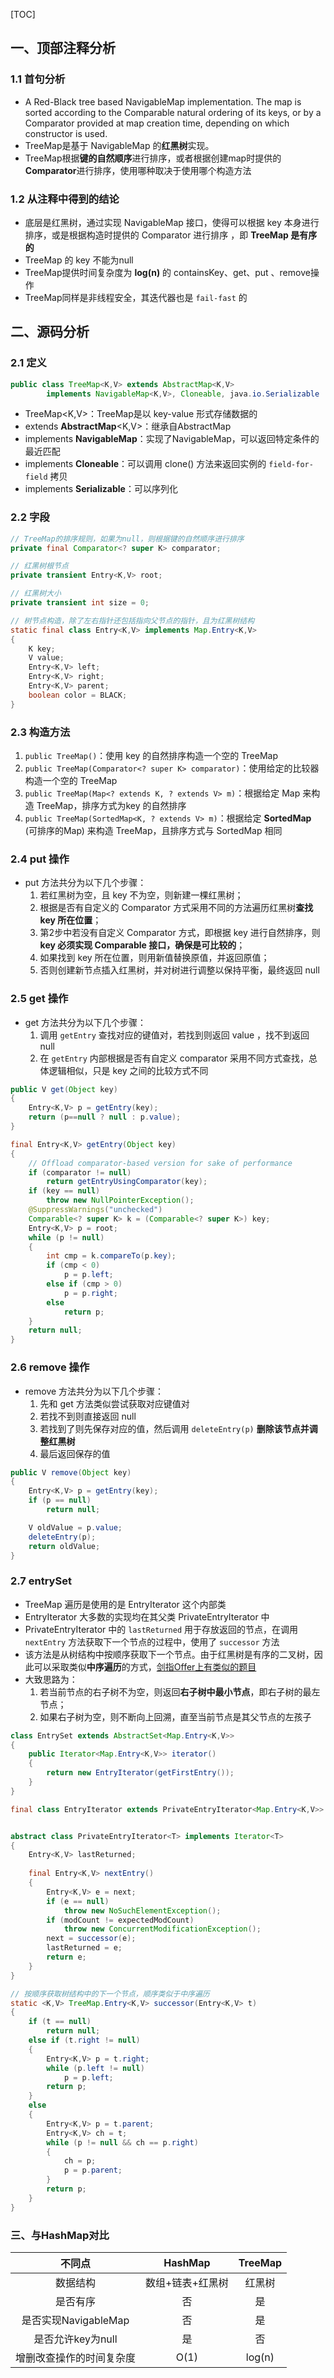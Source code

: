 [TOC]

## 一、顶部注释分析

### 1.1 首句分析

+ A Red-Black tree based NavigableMap implementation. The map is sorted according to the  Comparable natural ordering of its keys, or by a Comparator provided at map creation time, depending on which constructor is used.
+ TreeMap是基于 NavigableMap 的**红黑树**实现。
+ TreeMap根据**键的自然顺序**进行排序，或者根据创建map时提供的**Comparator**进行排序，使用哪种取决于使用哪个构造方法



### 1.2 从注释中得到的结论

+ 底层是红黑树，通过实现 NavigableMap 接口，使得可以根据 key 本身进行排序，或是根据构造时提供的 Comparator 进行排序 ，即 **TreeMap 是有序的**
+ TreeMap 的 key 不能为null
+ TreeMap提供时间复杂度为 **log(n)** 的 containsKey、get、put 、remove操作
+ TreeMap同样是非线程安全，其迭代器也是 `fail-fast` 的



## 二、源码分析

### 2.1 定义

```java
public class TreeMap<K,V> extends AbstractMap<K,V>
		implements NavigableMap<K,V>, Cloneable, java.io.Serializable
```

+ TreeMap<K,V>：TreeMap是以 key-value 形式存储数据的
+ extends **AbstractMap**<K,V>：继承自AbstractMap
+ implements **NavigableMap**：实现了NavigableMap，可以返回特定条件的最近匹配
+ implements **Cloneable**：可以调用 clone() 方法来返回实例的 `field-for-field` 拷贝
+ implements **Serializable**：可以序列化



### 2.2 字段

```java
// TreeMap的排序规则，如果为null，则根据键的自然顺序进行排序
private final Comparator<? super K> comparator;

// 红黑树根节点
private transient Entry<K,V> root;

// 红黑树大小
private transient int size = 0;

// 树节点构造，除了左右指针还包括指向父节点的指针，且为红黑树结构
static final class Entry<K,V> implements Map.Entry<K,V> 
{
	K key;
	V value;
	Entry<K,V> left;
	Entry<K,V> right;
	Entry<K,V> parent;
	boolean color = BLACK;
}
```



### 2.3 构造方法

1. `public TreeMap()`：使用 key 的自然排序构造一个空的 TreeMap
2. `public TreeMap(Comparator<? super K> comparator)`：使用给定的比较器构造一个空的 TreeMap
3. `public TreeMap(Map<? extends K, ? extends V> m)`：根据给定 Map 来构造 TreeMap，排序方式为key 的自然排序
4. `public TreeMap(SortedMap<K, ? extends V> m)`：根据给定 **SortedMap** (可排序的Map) 来构造 TreeMap，且排序方式与 SortedMap 相同



### 2.4 put 操作

+ put 方法共分为以下几个步骤：
  1. 若红黑树为空，且 key 不为空，则新建一棵红黑树；
  2. 根据是否有自定义的 Comparator 方式采用不同的方法遍历红黑树**查找 key 所在位置**；
  3. 第2步中若没有自定义 Comparator 方式，即根据 key 进行自然排序，则 **key 必须实现 Comparable 接口，确保是可比较的**；
  4. 如果找到 key 所在位置，则用新值替换原值，并返回原值；
  5. 否则创建新节点插入红黑树，并对树进行调整以保持平衡，最终返回 null



### 2.5 get 操作

+ get 方法共分为以下几个步骤：
  1. 调用 `getEntry` 查找对应的键值对，若找到则返回 value ，找不到返回 null
  2. 在 `getEntry` 内部根据是否有自定义 comparator 采用不同方式查找，总体逻辑相似，只是 key 之间的比较方式不同

```java
public V get(Object key) 
{
	Entry<K,V> p = getEntry(key);
	return (p==null ? null : p.value);
}

final Entry<K,V> getEntry(Object key) 
{
	// Offload comparator-based version for sake of performance
	if (comparator != null)
		return getEntryUsingComparator(key);
	if (key == null)
		throw new NullPointerException();
	@SuppressWarnings("unchecked")
	Comparable<? super K> k = (Comparable<? super K>) key;
	Entry<K,V> p = root;
	while (p != null) 
    {
		int cmp = k.compareTo(p.key);
		if (cmp < 0)
			p = p.left;
		else if (cmp > 0)
			p = p.right;
		else
			return p;
	}
	return null;
}
```



### 2.6 remove 操作

+ remove 方法共分为以下几个步骤：
  1. 先和 get 方法类似尝试获取对应键值对
  2. 若找不到则直接返回 null
  3. 若找到了则先保存对应的值，然后调用 `deleteEntry(p)` **删除该节点并调整红黑树**
  4. 最后返回保存的值

```java
public V remove(Object key) 
{
	Entry<K,V> p = getEntry(key);
	if (p == null)
		return null;

	V oldValue = p.value;
	deleteEntry(p);
	return oldValue;
}
```



### 2.7 entrySet

+ TreeMap 遍历是使用的是 EntryIterator 这个内部类
+ EntryIterator 大多数的实现均在其父类 PrivateEntryIterator 中
+ PrivateEntryIterator 中的 `lastReturned` 用于存放返回的节点，在调用 `nextEntry` 方法获取下一个节点的过程中，使用了 `successor` 方法
+ 该方法是从树结构中按顺序获取下一个节点。由于红黑树是有序的二叉树，因此可以采取类似**中序遍历**的方式，[剑指Offer上有类似的题目](https://www.nowcoder.com/ta/coding-interviews?query=%E4%BA%8C%E5%8F%89%E6%A0%91%E7%9A%84%E4%B8%8B%E4%B8%80%E4%B8%AA%E7%BB%93%E7%82%B9)
+ 大致思路为：
  1. 若当前节点的右子树不为空，则返回**右子树中最小节点**，即右子树的最左节点；
  2. 如果右子树为空，则不断向上回溯，直至当前节点是其父节点的左孩子

```java
class EntrySet extends AbstractSet<Map.Entry<K,V>> 
{
	public Iterator<Map.Entry<K,V>> iterator() 
	{
		return new EntryIterator(getFirstEntry());
	}
}

final class EntryIterator extends PrivateEntryIterator<Map.Entry<K,V>> 


abstract class PrivateEntryIterator<T> implements Iterator<T>
{
	Entry<K,V> lastReturned;
	
	final Entry<K,V> nextEntry() 
	{
    	Entry<K,V> e = next;
    	if (e == null)
			throw new NoSuchElementException();
    	if (modCount != expectedModCount)
			throw new ConcurrentModificationException();
    	next = successor(e);
    	lastReturned = e;
    	return e;
	}
}

// 按顺序获取树结构中的下一个节点，顺序类似于中序遍历
static <K,V> TreeMap.Entry<K,V> successor(Entry<K,V> t) 
{
	if (t == null)
		return null;
	else if (t.right != null) 
    {
		Entry<K,V> p = t.right;
		while (p.left != null)
			p = p.left;
		return p;
	} 
    else 
    {
		Entry<K,V> p = t.parent;
		Entry<K,V> ch = t;
		while (p != null && ch == p.right) 
        {
			ch = p;
			p = p.parent;
		}
		return p;
	}
}
```



### 三、与HashMap对比

|          不同点          |     HashMap      | TreeMap |
| :----------------------: | :--------------: | :-----: |
|         数据结构         | 数组+链表+红黑树 | 红黑树  |
|         是否有序         |        否        |   是    |
|   是否实现NavigableMap   |        否        |   是    |
|    是否允许key为null     |        是        |   否    |
| 增删改查操作的时间复杂度 |       O(1)       | log(n)  |

